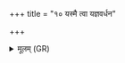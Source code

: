 +++
title = "१० यस्मै त्वा यज्ञवर्धन"

+++
<details><summary>मूलम् (GR)</summary>

यस्मै त्वा यज्ञवर्धन  
मणे प्रत्यमुचं शिवम् ।  
तं त्वं शतदक्षिण  
मणे श्रैष्ठ्याय जिन्वतात् ॥
</details>